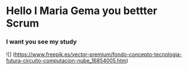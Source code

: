 # Hello I Maria Gema you bettter Scrum

### I want you see my study

![] (https://www.freepik.es/vector-premium/fondo-concepto-tecnologia-futura-circuito-computacion-nube_16854005.htm)





